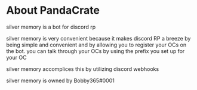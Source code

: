 # About PandaCrate

silver memory is a bot for discord rp 

silver memory is very convenient because it makes discord RP a breeze by being simple and convenient and by allowing you to register your OCs on the bot. 
you can talk through your OCs by using the prefix you set up for your OC

silver memory accomplices this by utilizing discord webhooks

silver memory is owned by Bobby365#0001